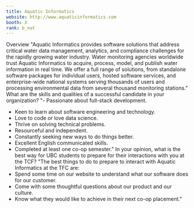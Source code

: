 ```yaml
---
title: Aquatic Informatics
website: http://www.aquaticinformatics.com
booth: X
rank: b_not
---
```

Overview
"Aquatic Informatics provides software solutions that address critical water data management, analytics, and compliance challenges for the rapidly growing water industry. Water monitoring agencies worldwide trust Aquatic Informatics to acquire, process, model, and publish water information in real time. We offer a full range of solutions, from standalone software packages for individual users, hosted software services, and enterprise-wide national systems serving thousands of users and processing environmental data from several thousand monitoring stations."
What are the skills and qualities of a successful candidate in your organization?
"- Passionate about full-stack development. 
- Keen to learn about software engineering and technology. 
- Love to code or love data science. 
- Thrive on solving technical problems. 
- Resourceful and independent. 
- Constantly seeking new ways to do things better. 
- Excellent English communicated skills. 
- Completed at least one co-op semester."
In your opinion, what is the best way for UBC students to prepare for their interactions with you at the TCF?
"The best things to do to prepare to interact with Aquatic Informatics at the TFC are: 
- Spend some time on our website to understand what our software does for our customer. 
- Come with some thoughtful questions about our product and our culture. 
- Know what they would like to achieve in their next co-op placement."
